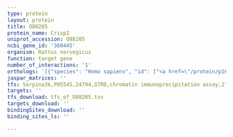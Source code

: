 ```yaml
---
type: protein
layout: protein
title: O88205
protein_name: Crisp2
uniprot_accession: O88205
ncbi_gene_id: '360445'
organism: Rattus norvegicus
function: target gene
number_of_interactions: '1'
orthologs: '[{"species": "Homo sapiens", "id": ["<a href=\"/protein/p16562\">P16562</a>"]}, {"species": "Mus musculus", "id": ["<a href=\"/protein/p16563\">P16563</a>"]}, {"species": "Caenorhabditis elegans", "id": ["<a href=\"/protein/q9n5n3\">Q9N5N3</a>", "<a href=\"/protein/q20603\">Q20603</a>", "<a href=\"/protein/q93746\">Q93746</a>", "<a href=\"/protein/q20609\">Q20609</a>", "<a href=\"/protein/g5ef50\">G5EF50</a>"]}]'
jaspar_matrices: ''
tfs: Serpina3k,P05545,24794,GTRD,chromatin immunoprecipitation assay,27924024%5Buid%5D,No
targets: ''
tfs_download: tfs_of_O88205.tsv
targets_download: ''
bindingSites_download: ''
binding_sites_ls: ''

---
```

